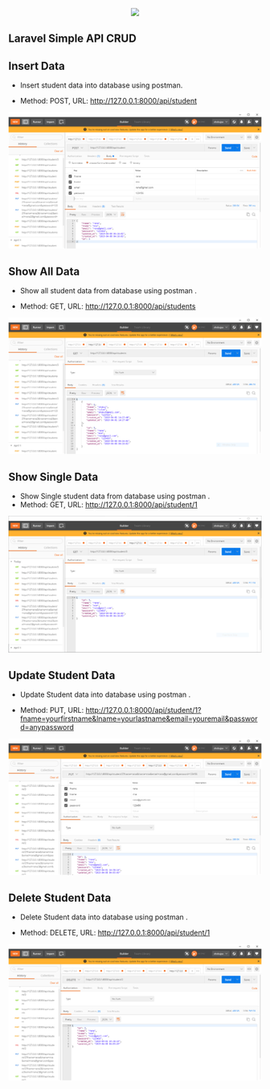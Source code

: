 <p align="center"><img src="https://laravel.com/assets/img/components/logo-laravel.svg"></p>


## Laravel Simple API CRUD


## Insert Data

- Insert student data into database using postman.

- Method: POST, URL: http://127.0.0.1:8000/api/student

<img src="https://github.com/Shobuj718/apicrud/blob/master/public/image/insert%20data.PNG">

## Show All Data

- Show all student data from database using postman .

- Method: GET, URL: http://127.0.0.1:8000/api/students

<img src="https://github.com/Shobuj718/apicrud/blob/master/public/image/show%20all%20data.PNG">

## Show Single Data

- Show Single student data from database using postman .
- Method: GET, URL: http://127.0.0.1:8000/api/student/1

<img src="https://github.com/Shobuj718/apicrud/blob/master/public/image/show%20single%20data.PNG">

## Update Student Data

- Update Student data into database using postman .

- Method: PUT, URL: http://127.0.0.1:8000/api/student/1?fname=yourfirstname&lname=yourlastname&email=youremail&password=anypassword

<img src="https://github.com/Shobuj718/apicrud/blob/master/public/image/updata%20data.PNG">

## Delete Student Data

- Delete Student data into database using postman .

- Method: DELETE, URL: http://127.0.0.1:8000/api/student/1

<img src="https://github.com/Shobuj718/apicrud/blob/master/public/image/delete%20data.PNG">
